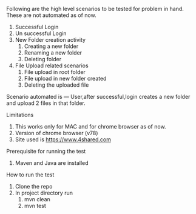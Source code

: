 Following are the high level scenarios to be tested for problem in hand. These are not automated as of now.
1. Successful Login 
2. Un successful Login 
3. New Folder creation activity 
    1. Creating a new folder 
    2. Renaming a new folder 
    3. Deleting folder
4. File Upload related scenarios 
    1. File upload in root folder 
    2. File upload in new folder created 
    3. Deleting the uploaded file 

Scenario automated is — User,after successful,login creates a new folder and upload 2 files in that folder. 

Limitations 
1. This works only for MAC and for chrome browser as of now.
2. Version of chrome browser (v78) 
3. Site used is https://www.4shared.com

Prerequisite for running the test 
1. Maven and Java are installed

How to run the test 
1. Clone the repo 
2. In project directory run 
    1. mvn clean 
    2. mvn test

